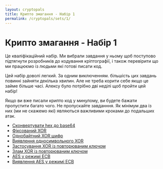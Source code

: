 ```yaml
---
layout: cryptopals
title: Крипто змагання - Набір 1
permalink: /cryptopals/sets/1/
---
```


# Крипто змагання - Набір 1
Це кваліфікаційний набір. Ми вибрали завдання у ньому щоб поступово підтягнути розробників до кодування кріптографії, і також перевірити що ми працюємо із людьми які готові писати код.

Цей набір доволі легкий. За одним виключенням. більшість цих завдань повинні зайняти декілька хвилин. Але не треба корити себе якщо це займе більше часі. Алексу було потрібно дві неділі щоб пройти цей набір!

Якщо ви вже писали крипто код у минулому, ви будете бажати пропустити багато чого. Не пропускайте завданння. Як мінімум два із них (ми не скажемо які) являються важливими кроками до подальших атак.

- [Сконвертувати hex до base64](challenges/1)
- [Фіксований XOR](challenges/2)
- [Однобайтний XOR шифр](challenges/3)
- [Виявлення односимвольного XOR](challenges/4)
- [Застосування XOR із повторюваним ключом](challenges/5)
- [Злам XOR із повторюваним ключом](challenges/6)
- [AES у режимі ECB](challenges/7)
- [Виявлення AES у режимі ECB](challenges/8)
